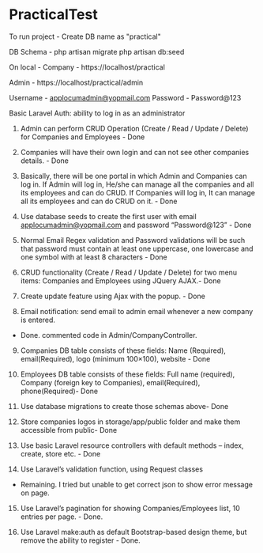 # PracticalTest

To run project -
Create DB name as "practical" 

DB Schema - 
php artisan migrate 
php artisan db:seed

On local -
Company - 
https://localhost/practical

Admin - 
https://localhost/practical/admin

Username - applocumadmin@yopmail.com
Password - Password@123


Basic Laravel Auth: ability to log in as an administrator
1. Admin can perform CRUD Operation (Create / Read / Update / Delete) for
Companies and Employees - Done

2. Companies will have their own login and can not see other companies details. - Done

3. Basically, there will be one portal in which Admin and Companies can log in. If Admin
will log in, He/she can manage all the companies and all its employees and can do CRUD.
If Companies will log in, It can manage all its employees and can do CRUD on it. - Done

4. Use database seeds to create the first user with email applocumadmin@yopmail.com
and password “Password@123” - Done

5. Normal Email Regex validation and Password validations will be such that password
must contain at least one uppercase, one lowercase and one symbol with at least 8
characters - Done

6. CRUD functionality (Create / Read / Update / Delete) for two menu items: Companies
and Employees using JQuery AJAX.- Done

7. Create update feature using Ajax with the popup. - Done

8. Email notification: send email to admin email whenever a new company is entered.
 - Done. commented code in Admin/CompanyController.

9. Companies DB table consists of these fields: Name (Required), email(Required), logo
(minimum 100×100), website - Done

10. Employees DB table consists of these fields: Full name (required), Company (foreign key
to Companies), email(Required), phone(Required)- Done

11. Use database migrations to create those schemas above- Done

12. Store companies logos in storage/app/public folder and make them accessible from
public- Done

13. Use basic Laravel resource controllers with default methods – index, create, store etc. - Done

14. Use Laravel’s validation function, using Request classes
 - Remaining. I tried but unable to get correct json to show error message on page.

15. Use Laravel’s pagination for showing Companies/Employees list, 10 entries per page. - Done.

16. Use Laravel make:auth as default Bootstrap-based design theme, but remove the ability
to register - Done.